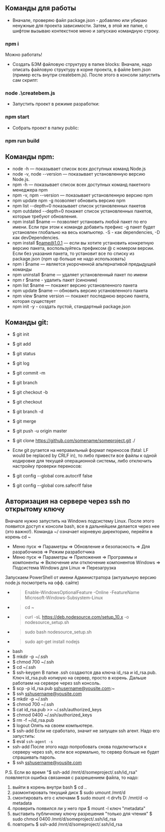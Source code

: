 ## Команды для работы
- Вначале, проверяю файл package.json - добавляю или убираю ненужные для проекта зависимости. Затем, в этой же папке, с шифтом вызываю контекстное меню и запускаю командную строку.

### npm i
Можно работать!

- Создать БЭМ файловую структуру в папке blocks:
Вначале, надо описать файловую структуру в корне проекта, в файле bem.json (пример есть внутри createbem.js). После этого в консоли запустить сам скрипт:
### node .\createbem.js

- Запустить проект в режиме разработки:
### npm start

- Собрать проект в папку public:
### npm run build


## Команды npm:
- node -h — показывает список всех доступных команд Node.js
- node -v, node --version — показывает установленную версию Node.js.
- npm -h — показывает список всех доступных команд пакетного менеджера npm
- npm -v, npm --version — показывает установленную версию npm
- npm update npm -g позволяет обновить версию npm
- npm list --depth=0 показывает список установленных пакетов
- npm outdated --depth=0 покажет список установленных пакетов, которые требуют обновления.
- npm install $name — позволяет установить любой пакет по его имени. Если при этом к команде добавить префикс -g пакет будет установлен глобально на весь компьютер. -S - как dependencies, -D как devDependencies. 
- npm install $name@1.0.1 — если вы хотите установить конкретную версию пакета, воспользуйтесь префиксом @ с номером версии. Если без указания пакета, то установит все по списку из package.json (npm up больше не надо использовать)
- npm i $name — является укороченной альтернативой предыдущей команды
- npm uninstall $name — удаляет установленный пакет по имени
- npm r $name - удалить пакет (синоним)
- npm list $name — покажет версию установленного пакета
- npm update $name — обновить версию установленного пакета
- npm view $name version — покажет последнюю версию пакета, которая существует
- npm init -y - создать пустой, стандартный package.json


## Команды git:
- $ git init 
- $ git add <!-- добавить в кэш -->
- $ git status
- $ git log
- $ git commit -m <commit name>
- $ git branch <new branch name> 
- $ git checkout -b <new branch name> 
- $ git checkout <branch name> 
- $ git branch -d <branch name> 
- $ git merge <another branch name> 
- $ git push -u origin master
- $ git clone https://github.com/somename/someproject.git ./



- Если git ругается на неправильный формат переносов (fatal: LF would be replaced by CRLF in), то либо привести все файлы к одной кодировке для текущей операционной системы, либо отключить настройку проверки переносов:

- $ git config --global core.autocrlf false
- $ git config --global core.safecrlf false

## Авторизация на сервере через ssh по открытому ключу
Вначале нужно запустить на Windows подсистему Linux. После этого появится доступ к консоли bash, все в дальнейшем делается через нее (это важно!). Команда ~/ означает корневую директорию, перейти в корень cd ~

- Меню пуск => Параметры => Обновление и безопасность => Для разрабочиков => Режим разработчика
- Меню пуск => Параметры => Приложения => Программы и компоненты => Включение или отключение компонентов Windows => Подсистема Windows для Linux => Перезагрузка

Запускаем PowerShell от имени Администратора (актуальную версию node.js посмотреть на офф. сайте)
- > Enable-WindowsOptionalFeature -Online -FeatureName Microsoft-Windows-Subsystem-Linux
- > cd ~
- > curl -sL https://deb.nodesource.com/setup_10.x -o nodesource_setup.sh
- > sudo bash nodesource_setup.sh
- > sudo apt-get install nodejs
- bash
- $ mkdir -p ~/.ssh
- $ chmod 700 ~/.ssh
- $ cd ~/.ssh
- $ ssh-keygen
В папке .ssh создаются два ключа id_rsa и id_rsa.pub. Ключ id_rsa.pub копирую на сервер, просто в корень. Дальше работаем на сервере через ssh консоль.
- $ scp -p id_rsa.pub sshusername@yousite.com:~
- $ ssh sshusername@yousite.com
- $ mkdir -p ~/.ssh
- $ chmod 700 ~/.ssh
- $ cat id_rsa.pub >> ~/.ssh/authorized_keys
- $ chmod 0400 ~/.ssh/authorized_keys
- $ rm -f ~/id_rsa.pub
- $ logout
Опять на своем компьютере.
- $ ssh-add
Если не сработало, значит не запущен ssh агент. Надо его запустить:
- $ eval `ssh-agent -s`
- ssh-add
После этого надо попробовать снова подключиться к серверу через ssh, если все нормально, то сервер больше не будет спрашивать пароль.
- $ ssh sshusername@yousite.com

P.S.
Если во время "$ ssh-add /mnt/d/someproject/.ssh/id_rsa" появляется ошибка связанная с разрешением файла, то надо:
1. выйти в корень внутри bash $ cd .. 
2. размонтировать текущий диск $ sudo umount /mnt/d
3. смонтировать его с ключами $ sudo mount -t drvfs D: /mnt/d -o metadata
4. проверить появился ли у него при $ mount -l ключ "metadata"
5. выставить публичному ключу разрешения "только для чтения" $ sudo chmod 0400 /mnt/d/someproject/.ssh/id_rsa
6. повторить $ ssh-add /mnt/d/someproject/.ssh/id_rsa

